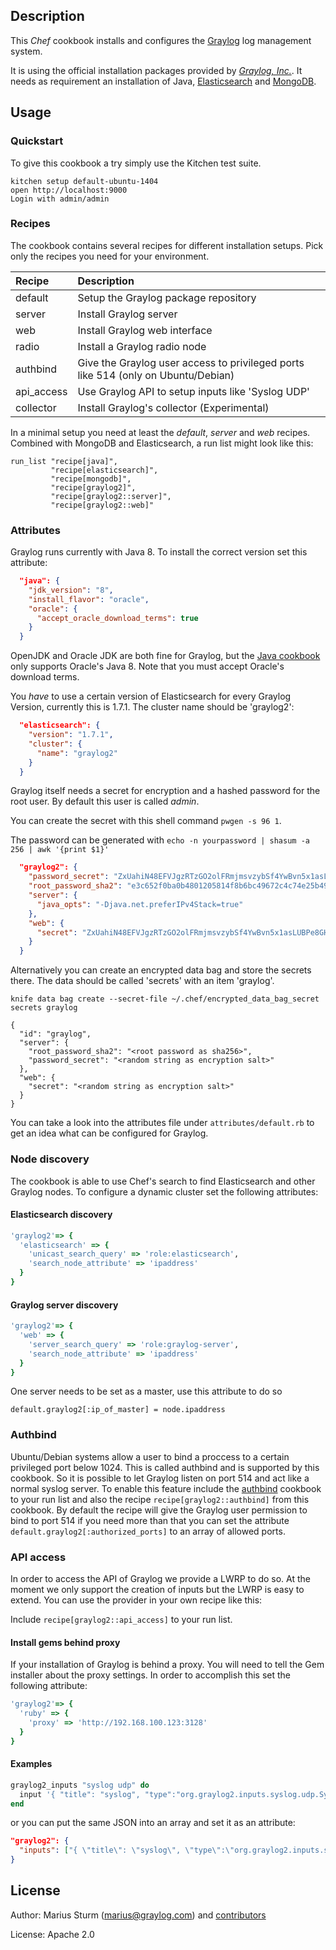 Description
-----------

This _Chef_ cookbook installs and configures the [Graylog](http://www.graylog.org) log management system.

It is using the official installation packages provided by [_Graylog, Inc._](http://www.graylog.com). It needs as requirement an installation of Java, [Elasticsearch](http://www.elasticsearch.org) and [MongoDB](https://www.mongodb.org).

Usage
-----

### Quickstart
To give this cookbook a try simply use the Kitchen test suite.

```
kitchen setup default-ubuntu-1404
open http://localhost:9000
Login with admin/admin
```

### Recipes
The cookbook contains several recipes for different installation setups. Pick only the recipes
you need for your environment.

|Recipe     | Description |
|:----------|:------------|
|default    |Setup the Graylog package repository|
|server     |Install Graylog server|
|web        |Install Graylog web interface|
|radio      |Install a Graylog radio node|
|authbind   |Give the Graylog user access to privileged ports like 514 (only on Ubuntu/Debian)|
|api_access |Use Graylog API to setup inputs like 'Syslog UDP'|
|collector  |Install Graylog's collector (Experimental)|

In a minimal setup you need at least the _default_, _server_ and _web_ recipes. Combined with
MongoDB and Elasticsearch, a run list might look like this:

```
run_list "recipe[java]",
         "recipe[elasticsearch]",
         "recipe[mongodb]",
         "recipe[graylog2]",
         "recipe[graylog2::server]",
         "recipe[graylog2::web]"
```

### Attributes
Graylog runs currently with Java 8. To install the correct version set this attribute:

```json
  "java": {
    "jdk_version": "8",
    "install_flavor": "oracle",
    "oracle": {
      "accept_oracle_download_terms": true
    }
  }
```

OpenJDK and Oracle JDK are both fine for Graylog, but the [Java cookbook](https://supermarket.chef.io/cookbooks/java) only supports Oracle's Java 8. Note that you must accept Oracle's download terms.

You _have_ to use a  certain version of Elasticsearch for every Graylog Version, currently
this is 1.7.1. The cluster name should be 'graylog2':

```json
  "elasticsearch": {
    "version": "1.7.1",
    "cluster": {
      "name": "graylog2"
    }
  }
```

Graylog itself needs a secret for encryption and a hashed password for the root user. By default this user is called _admin_.

You can create the secret with this shell command `pwgen -s 96 1`.

The password can be generated with `echo -n yourpassword | shasum -a 256 | awk '{print $1}'`

```json
  "graylog2": {
    "password_secret": "ZxUahiN48EFVJgzRTzGO2olFRmjmsvzybSf4YwBvn5x1asLUBPe8GHbOQTZ0jzuAB7dzrNPk3wCEH57PCZm23MHAET0G653G",
    "root_password_sha2": "e3c652f0ba0b4801205814f8b6bc49672c4c74e25b497770bb89b22cdeb4e951",
    "server": {
      "java_opts": "-Djava.net.preferIPv4Stack=true"
    },
    "web": {
      "secret": "ZxUahiN48EFVJgzRTzGO2olFRmjmsvzybSf4YwBvn5x1asLUBPe8GHbOQTZ0jzuAB7dzrNPk3wCEH57PCZm23MHAET0G653G"
    }
  }
```

Alternatively you can create an encrypted data bag and store the secrets there. The data should be called
'secrets' with an item 'graylog'.

```shell
knife data bag create --secret-file ~/.chef/encrypted_data_bag_secret secrets graylog

{
  "id": "graylog",
  "server": {
    "root_password_sha2": "<root password as sha256>",
    "password_secret": "<random string as encryption salt>"
  },
  "web": {
    "secret": "<random string as encryption salt>"
  }
}
```

You can take a look into the attributes file under `attributes/default.rb` to get an idea
what can be configured for Graylog.

### Node discovery
The cookbook is able to use Chef's search to find Elasticsearch and other Graylog nodes. To configure
a dynamic cluster set the following attributes:

#### Elasticsearch discovery
```ruby
'graylog2'=> {
  'elasticsearch' => {
    'unicast_search_query' => 'role:elasticsearch',
    'search_node_attribute' => 'ipaddress'
  }
}
```

#### Graylog server discovery
```ruby
'graylog2'=> {
  'web' => {
    'server_search_query' => 'role:graylog-server',
    'search_node_attribute' => 'ipaddress'
  }
}
```

One server needs to be set as a master, use this attribute to do so

```
default.graylog2[:ip_of_master] = node.ipaddress
```

### Authbind

Ubuntu/Debian systems allow a user to bind a proccess to a certain privileged port below 1024.
This is called authbind and is supported by this cookbook. So it is possible to let Graylog listen on port 514 and act like a normal syslog server.
To enable this feature include the [authbind](https://supermarket.chef.io/cookbooks/authbind) cookbook to your run list and also the recipe
`recipe[graylog2::authbind]` from this cookbook.
By default the recipe will give the Graylog user permission to bind to port 514 if you need more than that you can
set the attribute `default.graylog2[:authorized_ports]` to an array of allowed ports.

### API access

In order to access the API of Graylog we provide a LWRP to do so. At the moment we only support
the creation of inputs but the LWRP is easy to extend. You can use the provider in your own
recipe like this:

Include `recipe[graylog2::api_access]` to your run list.

#### Install gems behind proxy
If your installation of Graylog is behind a proxy. You will need to tell the Gem installer about the proxy settings. In
order to accomplish this set the following attribute:
```ruby
'graylog2'=> {
  'ruby' => {
    'proxy' => 'http://192.168.100.123:3128'
  }
}
```

#### Examples

```ruby
graylog2_inputs "syslog udp" do
  input '{ "title": "syslog", "type":"org.graylog2.inputs.syslog.udp.SyslogUDPInput", "global": true, "configuration": { "port": 1514, "allow_override_date": true, "bind_address": "0.0.0.0", "store_full_message": true, "recv_buffer_size": 1048576 } }'
end
```

or you can put the same JSON into an array and set it as an attribute:

```json
"graylog2": {
  "inputs": ["{ \"title\": \"syslog\", \"type\":\"org.graylog2.inputs.syslog.udp.SyslogUDPInput\", \"global\": true, \"configuration\": { \"port\": 1514, \"allow_override_date\": true, \"bind_address\": \"0.0.0.0\", \"store_full_message\": true, \"recv_buffer_size\": 1048576 } }"]
}
```

License
-------

Author: Marius Sturm (<marius@graylog.com>) and [contributors](http://github.com/graylog2/graylog2-cookbook/graphs/contributors)

License: Apache 2.0
